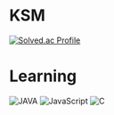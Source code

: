 # KSM
[![Solved.ac Profile](http://mazassumnida.wtf/api/v2/generate_badge?boj=ksm008)](https://solved.ac/ksm008/)

# Learning
![JAVA](https://img.shields.io/badge/Java-007396.svg?&style=for-the-badge&logo=Java&logoColor=white)
![JavaScript](https://img.shields.io/badge/JavaScript-F7DF1E.svg?&style=for-the-badge&logo=JavaScript&logoColor=white)
![C](https://img.shields.io/badge/C-#A8B9CC.svg?&style=for-the-badge&logo=C&logoColor=white)


<!---
- 👋 Hi, I’m @ksm008
- 👀 I’m interested in ...
- 🌱 I’m currently learning ...
- 💞️ I’m looking to collaborate on ...
- 📫 How to reach me ...
- 😄 Pronouns: ...
- ⚡ Fun fact: ...


ksm008/ksm008 is a ✨ special ✨ repository because its `README.md` (this file) appears on your GitHub profile.
You can click the Preview link to take a look at your changes.
--->
